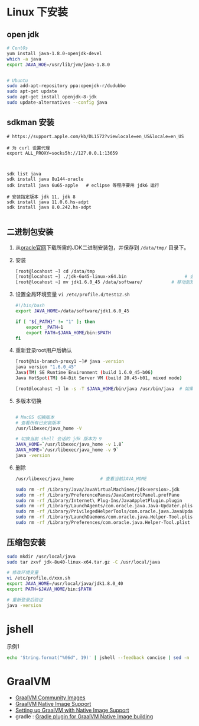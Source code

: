 # Linux 下安装

## open jdk

```bash
# CentOs
yum install java-1.8.0-openjdk-devel
which -a java
export JAVA_HOE=/usr/lib/jvm/java-1.8.0


# Ubuntu
sudo add-apt-repository ppa:openjdk-r/dudubbo
sudo apt-get update
sudo apt-get install openjdk-8-jdk
sudo update-alternatives --config java
```

## sdkman 安装

```
# https://support.apple.com/kb/DL1572?viewlocale=en_US&locale=en_US

# 为 curl 设置代理
export ALL_PROXY=socks5h://127.0.0.1:13659



sdk list java
sdk install java 8u144-oracle
sdk install java 6u65-apple   # eclipse 等程序要用 jdk6 运行

# 安装指定版本 jdk 11, jdk 8
sdk install java 11.0.6.hs-adpt
sdk install java 8.0.242.hs-adpt


```

## 二进制包安装

1. 从[oracle官网](http://www.oracle.com/technetwork/java/javase/downloads/index.html)下载所需的JDK二进制安装包，并保存到 `/data/tmp/` 目录下。
1. 安装

    ```bash
    [root@locahost ~] cd /data/tmp
    [root@locahost ~] ./jdk-6u45-linux-x64.bin                      # 会解压出一个名称为 "jdk1.6.0_45" 的目录
    [root@locahost ~] mv jdk1.6.0_45 /data/software/           # 移动到规约要求的目录下。
    ```
1. 设置全局环境变量 `vi /etc/profile.d/test12.sh`

    ```bash
    #!/bin/bash
    export JAVA_HOME=/data/software/jdk1.6.0_45

    if [ "${_PATH}" != "1" ]; then
        export _PATH=1
        export PATH=$JAVA_HOME/bin:$PATH
    fi
    ```
1. 重新登录root用户后确认

    ```bash
    [root@his-branch-proxy1 ~]# java -version
    java version "1.6.0_45"
    Java(TM) SE Runtime Environment (build 1.6.0_45-b06)
    Java HotSpot(TM) 64-Bit Server VM (build 20.45-b01, mixed mode)

    [root@locahost ~] ln -s -T $JAVA_HOME/bin/java /usr/bin/java  # 如果是用RPM的bin包安装的，则跳过此步骤。
    ```
1. 多版本切换

    ```bash

    # MacOS 切换版本
    # 查看所有已安装版本
    /usr/libexec/java_home -V

    # 切换当前 shell 会话的 jdk 版本为 9
    JAVA_HOME=`/usr/libexec/java_home -v 1.8`
    JAVA_HOME=`/usr/libexec/java_home -v 9`
    java -version
    ```
1. 删除

    ```bash
    /usr/libexec/java_home          # 查看当前JAVA_HOME

    sudo rm -rf /Library/Java/JavaVirtualMachines/jdk<version>.jdk
    sudo rm -rf /Library/PreferencePanes/JavaControlPanel.prefPane
    sudo rm -rf /Library/Internet\ Plug-Ins/JavaAppletPlugin.plugin
    sudo rm -rf /Library/LaunchAgents/com.oracle.java.Java-Updater.plist
    sudo rm -rf /Library/PrivilegedHelperTools/com.oracle.java.JavaUpdateHelper
    sudo rm -rf /Library/LaunchDaemons/com.oracle.java.Helper-Tool.plist
    sudo rm -rf /Library/Preferences/com.oracle.java.Helper-Tool.plist
    ```

## 压缩包安装



```bash
sudo mkdir /usr/local/java
sudo tar zxvf jdk-8u40-linux-x64.tar.gz -C /usr/local/java

# 修改环境变量
vi /etc/profile.d/xxx.sh
export JAVA_HOME=/usr/local/java/jdk1.8.0_40
export PATH=$JAVA_HOME/bin:$PATH

# 重新登录后验证
java -version
```

##




# jshell

示例1
```bash
echo 'String.format("%06d", 19)' | jshell --feedback concise | sed -n '2p'
```



# GraalVM
- [GraalVM Community Images](https://www.graalvm.org/latest/docs/getting-started/container-images/#graalvm-community-images)
- [GraalVM Native Image Support](https://docs.spring.io/spring-boot/docs/current/reference/html/native-image.html)
- [Setting up GraalVM with Native Image Support](https://graalvm.github.io/native-build-tools/latest/graalvm-setup.html)
- gradle : [Gradle plugin for GraalVM Native Image building](https://graalvm.github.io/native-build-tools/latest/gradle-plugin.html)
